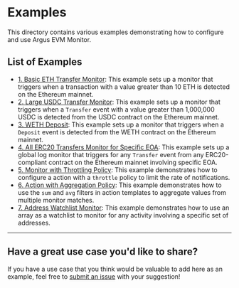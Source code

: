 # Examples

This directory contains various examples demonstrating how to configure and use
Argus EVM Monitor.

## List of Examples

- [1. Basic ETH Transfer Monitor](./1_basic_eth_transfer/README.md): This
  example sets up a monitor that triggers when a transaction with a value
  greater than 10 ETH is detected on the Ethereum mainnet.
- [2. Large USDC Transfer Monitor](./2_large_usdc_transfer/README.md): This
  example sets up a monitor that triggers when a `Transfer` event with a value
  greater than 1,000,000 USDC is detected from the USDC contract on the Ethereum
  mainnet.
- [3. WETH Deposit](./3_weth_deposit/README.md): This example sets up a monitor that triggers when a `Deposit` event is detected from the WETH contract on the Ethereum mainnet.
- [4. All ERC20 Transfers Monitor for Specific EOA](./4_all_erc20_transfers_for_eoa/README.md): This example sets up a global log monitor that triggers for any `Transfer` event from any ERC20-compliant contract on the Ethereum mainnet involving specific EOA.
- [5. Monitor with Throttling Policy](./5_action_with_throttle_policy/README.md): This example demonstrates how to configure a action with a `throttle` policy to limit the rate of notifications.
- [6. Action with Aggregation Policy](./6_action_with_aggregation_policy/README.md): This example demonstrates how to use the `sum` and `avg` filters in action templates to aggregate values from multiple monitor matches.
- [7. Address Watchlist Monitor](./7_address_watchlist_monitor/README.md): This example demonstrates how to use an array as a watchlist to monitor for any activity involving a specific set of addresses.

---

## Have a great use case you'd like to share?

If you have a use case that you think would be valuable to add here as an
example, feel free to
[submit an issue](https://github.com/isSerge/argus-rs/issues/new/choose) with
your suggestion!
